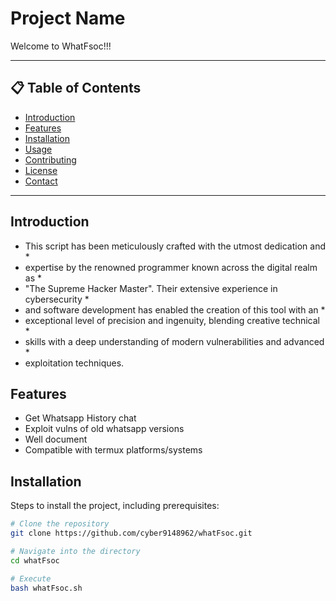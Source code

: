 # Project Name

Welcome to WhatFsoc!!!

---

## 📋 Table of Contents

- [Introduction](#introduction)
- [Features](#features)
- [Installation](#installation)
- [Usage](#usage)
- [Contributing](#contributing)
- [License](#license)
- [Contact](#contact)

---

## Introduction

 * This script has been meticulously crafted with the utmost dedication and    *
 * expertise by the renowned programmer known across the digital realm as      *
 * "The Supreme Hacker Master". Their extensive experience in cybersecurity    *
 * and software development has enabled the creation of this tool with an      *
 * exceptional level of precision and ingenuity, blending creative technical   *
 * skills with a deep understanding of modern vulnerabilities and advanced     *
 * exploitation techniques.
   
## Features

- Get Whatsapp History chat
- Exploit vulns of old whatsapp versions
- Well document
- Compatible with termux platforms/systems

## Installation

Steps to install the project, including prerequisites:

```bash
# Clone the repository
git clone https://github.com/cyber9148962/whatFsoc.git

# Navigate into the directory
cd whatFsoc

# Execute
bash whatFsoc.sh
